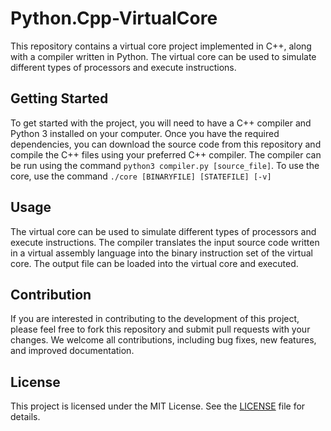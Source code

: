# Python.Cpp-VirtualCore

This repository contains a virtual core project implemented in C++, along with a compiler written in Python. The virtual core can be used to simulate different types of processors and execute instructions.

## Getting Started

To get started with the project, you will need to have a C++ compiler and Python 3 installed on your computer. Once you have the required dependencies, you can download the source code from this repository and compile the C++ files using your preferred C++ compiler. The compiler can be run using the command `python3 compiler.py [source_file]`. To use the core, use the command `./core [BINARYFILE] [STATEFILE] [-v]`

## Usage

The virtual core can be used to simulate different types of processors and execute instructions. The compiler translates the input source code written in a virtual assembly language into the binary instruction set of the virtual core. The output file can be loaded into the virtual core and executed.

## Contribution

If you are interested in contributing to the development of this project, please feel free to fork this repository and submit pull requests with your changes. We welcome all contributions, including bug fixes, new features, and improved documentation.

## License

This project is licensed under the MIT License. See the [LICENSE](LICENSE) file for details.

